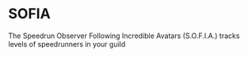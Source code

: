 # SOFIA
The Speedrun Observer Following Incredible Avatars (S.O.F.I.A.) tracks levels of speedrunners in your guild
